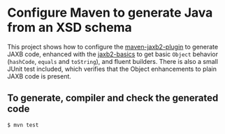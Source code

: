 # Configure Maven to generate Java from an XSD schema

This project shows how to configure the [maven-jaxb2-plugin](https://github.com/highsource/maven-jaxb2-plugin) to generate JAXB code, enhanced with the [jaxb2-basics](https://github.com/highsource/jaxb2-basics) to get basic `Object` behavior (`hashCode`, `equals` and `toString`), and fluent builders. There is also a small JUnit test included, which verifies that the Object enhancements to plain JAXB code is present.

## To generate, compiler and check the generated code
```sh
$ mvn test
```

